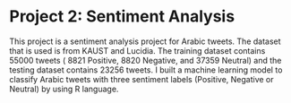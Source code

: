 # Project 2: Sentiment Analysis
This project is a sentiment analysis project for Arabic tweets. The dataset that is used is from KAUST and Lucidia. The training dataset contains 55000 tweets ( 8821 Positive, 8820 Negative, and 37359 Neutral) and the testing dataset contains 23256 tweets. I built a machine learning model to classify Arabic tweets with three sentiment labels (Positive, Negative or Neutral) by using R language.

